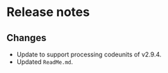# Release notes

## Changes

- Update to support processing codeunits of v2.9.4.
- Updated `ReadMe.md`.